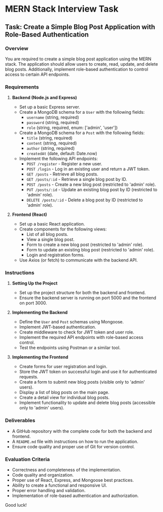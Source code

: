 # MERN Stack Interview Task

## Task: Create a Simple Blog Post Application with Role-Based Authentication

### Overview
You are required to create a simple blog post application using the MERN stack. The application should allow users to create, read, update, and delete blog posts. Additionally, implement role-based authentication to control access to certain API endpoints.

### Requirements
1. **Backend (Node.js and Express)**
    - Set up a basic Express server.
    - Create a MongoDB schema for a `User` with the following fields:
        - `username` (string, required)
        - `password` (string, required)
        - `role` (string, required, enum: ['admin', 'user'])
    - Create a MongoDB schema for a `Post` with the following fields:
        - `title` (string, required)
        - `content` (string, required)
        - `author` (string, required)
        - `createdAt` (date, default: Date.now)
    - Implement the following API endpoints:
        - `POST /register` - Register a new user.
        - `POST /login` - Log in an existing user and return a JWT token.
        - `GET /posts` - Retrieve all blog posts.
        - `GET /posts/:id` - Retrieve a single blog post by ID.
        - `POST /posts` - Create a new blog post (restricted to 'admin' role).
        - `PUT /posts/:id` - Update an existing blog post by ID (restricted to 'admin' role).
        - `DELETE /posts/:id` - Delete a blog post by ID (restricted to 'admin' role).

2. **Frontend (React)**
    - Set up a basic React application.
    - Create components for the following views:
        - List of all blog posts.
        - View a single blog post.
        - Form to create a new blog post (restricted to 'admin' role).
        - Form to update an existing blog post (restricted to 'admin' role).
        - Login and registration forms.
    - Use Axios (or fetch) to communicate with the backend API.

### Instructions
1. **Setting Up the Project**
    - Set up the project structure for both the backend and frontend.
    - Ensure the backend server is running on port 5000 and the frontend on port 3000.

2. **Implementing the Backend**
    - Define the `User` and `Post` schemas using Mongoose.
    - Implement JWT-based authentication.
    - Create middleware to check for JWT token and user role.
    - Implement the required API endpoints with role-based access control.
    - Test the endpoints using Postman or a similar tool.

3. **Implementing the Frontend**
    - Create forms for user registration and login.
    - Store the JWT token on successful login and use it for authenticated requests.
    - Create a form to submit new blog posts (visible only to 'admin' users).
    - Display a list of blog posts on the main page.
    - Create a detail view for individual blog posts.
    - Implement functionality to update and delete blog posts (accessible only to 'admin' users).

### Deliverables
- A GitHub repository with the complete code for both the backend and frontend.
- A `README.md` file with instructions on how to run the application.
- Ensure code quality and proper use of Git for version control.

### Evaluation Criteria
- Correctness and completeness of the implementation.
- Code quality and organization.
- Proper use of React, Express, and Mongoose best practices.
- Ability to create a functional and responsive UI.
- Proper error handling and validation.
- Implementation of role-based authentication and authorization.

Good luck!
